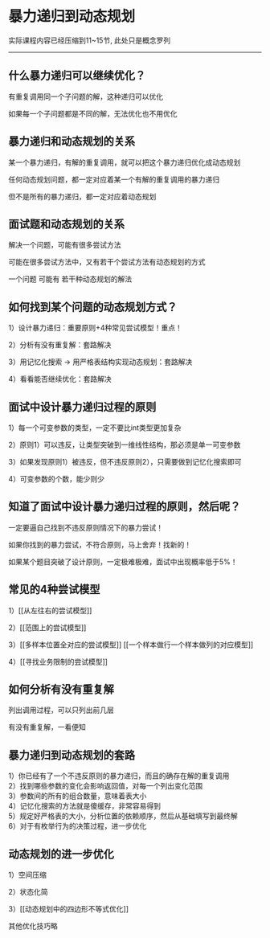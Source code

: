 # 暴力递归到动态规划

实际课程内容已经压缩到11~15节, 此处只是概念罗列


---


## 什么暴力递归可以继续优化？

有重复调用同一个子问题的解，这种递归可以优化

如果每一个子问题都是不同的解，无法优化也不用优化


## 暴力递归和动态规划的关系
某一个暴力递归，有解的重复调用，就可以把这个暴力递归优化成动态规划

任何动态规划问题，都一定对应着某一个有解的重复调用的暴力递归

但不是所有的暴力递归，都一定对应着动态规划


## 面试题和动态规划的关系
解决一个问题，可能有很多尝试方法

可能在很多尝试方法中，又有若干个尝试方法有动态规划的方式

一个问题   可能有   若干种动态规划的解法


## 如何找到某个问题的动态规划方式？
1）设计暴力递归：重要原则+4种常见尝试模型！重点！

2）分析有没有重复解：套路解决

3）用记忆化搜索 -> 用严格表结构实现动态规划：套路解决

4）看看能否继续优化：套路解决

## 面试中设计暴力递归过程的原则
1）每一个可变参数的类型，一定不要比int类型更加复杂

2）原则1）可以违反，让类型突破到一维线性结构，那必须是单一可变参数

3）如果发现原则1）被违反，但不违反原则2），只需要做到记忆化搜索即可

4）可变参数的个数，能少则少

## 知道了面试中设计暴力递归过程的原则，然后呢？
一定要逼自己找到不违反原则情况下的暴力尝试！

如果你找到的暴力尝试，不符合原则，马上舍弃！找新的！

如果某个题目突破了设计原则，一定极难极难，面试中出现概率低于5%！

## 常见的4种尝试模型

1）[[从左往右的尝试模型]]

2）[[范围上的尝试模型]]

3）[[多样本位置全对应的尝试模型]] [[一个样本做行一个样本做列的对应模型]]

4）[[寻找业务限制的尝试模型]]

## 如何分析有没有重复解

列出调用过程，可以只列出前几层

有没有重复解，一看便知

## 暴力递归到动态规划的套路

1）你已经有了一个不违反原则的暴力递归，而且的确存在解的重复调用  
2）找到哪些参数的变化会影响返回值，对每一个列出变化范围  
3）参数间的所有的组合数量，意味着表大小  
4）记忆化搜索的方法就是傻缓存，非常容易得到  
5）规定好严格表的大小，分析位置的依赖顺序，然后从基础填写到最终解  
6）对于有枚举行为的决策过程，进一步优化  


## 动态规划的进一步优化
1）空间压缩

2）状态化简

3）[[动态规划中的四边形不等式优化]]

其他优化技巧略